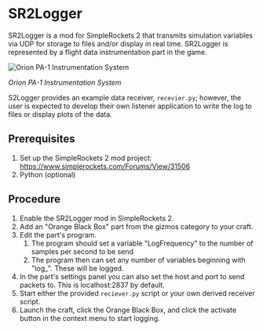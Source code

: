 # SR2Logger
SR2Logger is a mod for SimpleRockets 2 that transmits simulation variables via UDP for storage to files and/or display in real time. SR2Logger is represented by a flight data instrumentation part in the game.

![Orion PA-1 Instrumentation System](https://www.nasa.gov/sites/default/files/images/503496main_Orion_PA-1_inst_system_226.jpg)

_Orion PA-1 Instrumentation System_

S2Logger provides an example data receiver, `recevier.py`; however, the user is expected to develop their own listener application to write the log to files or display plots of the data.

## Prerequisites

 1. Set up the SimpleRockets 2 mod project: https://www.simplerockets.com/Forums/View/31506
 2. Python (optional)
 
## Procedure

 1. Enable the SR2Logger mod in SimpleRockets 2.
 2. Add an "Orange Black Box" part from the gizmos category to your craft.
 3. Edit the part's program.
     1. The program should set a variable "LogFrequency" to the number of samples per second to be send
     2. The program then can set any number of variables beginning with "log_". These will be logged.
 4. In the part's settings panel you can also set the host and port to send packets to. This is localhost:2837 by default.
 5. Start either the provided `reciever.py` script or your own derived receiver script.
 6. Launch the craft, click the Orange Black Box, and click the activate button in the context menu to start logging.
 
 
